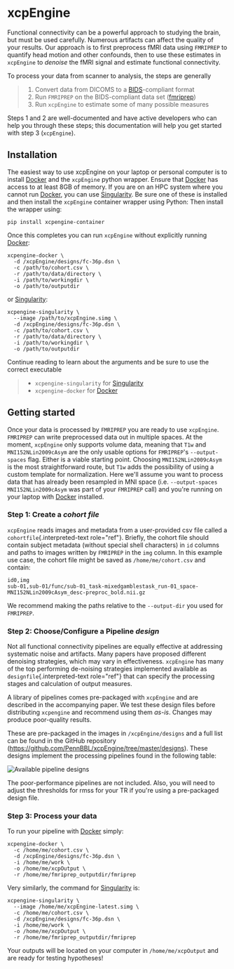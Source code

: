 
# xcpEngine

Functional connectivity can be a powerful approach to studying the
brain, but must be used carefully. Numerous artifacts can affect the
quality of your results. Our approach is to first preprocess fMRI data
using `FMRIPREP` to quantify head motion and other confounds, then to
use these estimates in `xcpEngine` to *denoise* the fMRI signal and
estimate functional connectivity.

To process your data from scanner to analysis, the steps are generally

> 1. Convert data from DICOMS to a [BIDS]()-compliant format
> 2. Run `FMRIPREP` on the BIDS-compliant data set ([fmriprep]())
> 3. Run `xcpEngine` to estimate some of many possible measures

Steps 1 and 2 are well-documented and have active developers who can
help you through these steps; this documentation will help you get
started with step 3 (`xcpEngine`).

## Installation

The easiest way to use xcpEngine on your laptop or personal computer is
to install [Docker]() and the `xcpEngine` python wrapper. Ensure that
[Docker]() has access to at least 8GB of memory. If you are on an HPC
system where you cannot run [Docker](), you can use [Singularity](). Be
sure one of these is installed and then install the `xcpEngine`
container wrapper using Python: Then install the wrapper using:

    pip install xcpengine-container

Once this completes you can run `xcpEngine` without explicitly running
[Docker]():

    xcpengine-docker \
      -d /xcpEngine/designs/fc-36p.dsn \
      -c /path/to/cohort.csv \
      -r /path/to/data/directory \
      -i /path/to/workingdir \
      -o /path/to/outputdir

or [Singularity]():

    xcpengine-singularity \
      --image /path/to/xcpEngine.simg \
      -d /xcpEngine/designs/fc-36p.dsn \
      -c /path/to/cohort.csv \
      -r /path/to/data/directory \
      -i /path/to/workingdir \
      -o /path/to/outputdir

Continue reading to learn about the arguments and be sure to use the
correct executable

> -   `xcpengine-singularity` for [Singularity]()
> -   `xcpengine-docker` for [Docker]()

## Getting started

Once your data is processed by `FMRIPREP` you are ready to use
`xcpEngine`. `FMRIPREP` can write preprocessed data out in multiple
spaces. At the moment, `xcpEngine` only supports volume data, meaning
that `T1w` and `MNI152NLin2009cAsym` are the only usable options for
`FMRIPREP`\'s `--output-spaces` flag. Either is a viable starting point.
Choosing `MNI152NLin2009cAsym` is the most straightforward route, but
`T1w` adds the possibility of using a custom template for normalization.
Here we\'ll assume you want to process data that has already been
resampled in MNI space (i.e. `--output-spaces MNI152NLin2009cAsym` was
part of your `FMRIPREP` call) and you\'re running on your laptop with
[Docker]() installed.

### Step 1: Create a *cohort file*

`xcpEngine` reads images and metadata from a user-provided csv file
called a `cohortfile`{.interpreted-text role="ref"}. Briefly, the cohort
file should contain subject metadata (without special shell characters)
in `id` columns and paths to images written by `FMRIPREP` in the `img`
column. In this example use case, the cohort file might be saved as
`/home/me/cohort.csv` and contain:

    id0,img
    sub-01,sub-01/func/sub-01_task-mixedgamblestask_run-01_space-MNI152NLin2009cAsym_desc-preproc_bold.nii.gz

We recommend making the paths relative to the `--output-dir` you used
for `FMRIPREP`.

### Step 2: Choose/Configure a Pipeline *design*

Not all functional connectivity pipelines are equally effective at
addressing systematic noise and artifacts. Many papers have proposed
different denoising strategies, which may vary in effectiveness.
`xcpEngine` has many of the top performing de-noising strategies
implemented available as `designfile`{.interpreted-text role="ref"} that
can specify the processing stages and calculation of output measures.

A library of pipelines comes pre-packaged with `xcpEngine` and are
described in the accompanying paper. We test these design files before
distributing `xcpengine` and recommend using them *as-is*. Changes may
produce poor-quality results.

These are pre-packaged in the images in `/xcpEngine/designs` and a full
list can be found in the GitHub repository
(<https://github.com/PennBBL/xcpEngine/tree/master/designs>). These
designs implement the processing pipelines found in the following table:

![Available pipeline designs](/images/Documentation/fMRI_designs.png)

The poor-performance pipelines are not included. Also, you will need to
adjust the thresholds for rmss for your TR if you\'re using a
pre-packaged design file.

### Step 3: Process your data

To run your pipeline with [Docker]() simply:

    xcpengine-docker \
      -c /home/me/cohort.csv \
      -d /xcpEngine/designs/fc-36p.dsn \
      -i /home/me/work \
      -o /home/me/xcpOutput \
      -r /home/me/fmriprep_outputdir/fmriprep

Very similarly, the command for [Singularity]() is:

    xcpengine-singularity \
      --image /home/me/xcpEngine-latest.simg \
      -c /home/me/cohort.csv \
      -d /xcpEngine/designs/fc-36p.dsn \
      -i /home/me/work \
      -o /home/me/xcpOutput \
      -r /home/me/fmriprep_outputdir/fmriprep

Your outputs will be located on your computer in `/home/me/xcpOutput`
and are ready for testing hypotheses!

